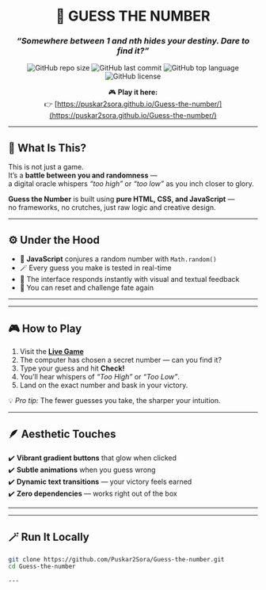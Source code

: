 <div align="center">

# 🎯 GUESS THE NUMBER  
### *“Somewhere between 1 and nth hides your destiny. Dare to find it?”*

![GitHub repo size](https://img.shields.io/github/repo-size/Puskar2Sora/Guess-the-number?color=brightgreen)
![GitHub last commit](https://img.shields.io/github/last-commit/Puskar2Sora/Guess-the-number?color=yellow)
![GitHub top language](https://img.shields.io/github/languages/top/Puskar2Sora/Guess-the-number?color=ff69b4)
![GitHub license](https://img.shields.io/github/license/Puskar2Sora/Guess-the-number?color=orange)

🎮 **Play it here:**  
👉 [https://puskar2sora.github.io/Guess-the-number/](https://puskar2sora.github.io/Guess-the-number/)

</div>

---

## 🧩 What Is This?

This is not just a game.  
It’s a **battle between you and randomness** —  
a digital oracle whispers *“too high”* or *“too low”* as you inch closer to glory.  

**Guess the Number** is built using **pure HTML, CSS, and JavaScript** —  
no frameworks, no crutches, just raw logic and creative design.  

---

## ⚙️ Under the Hood  

- 🧠 **JavaScript** conjures a random number with `Math.random()`  
- 🪄 Every guess you make is tested in real-time  
- 💬 The interface responds instantly with visual and textual feedback  
- 🔁 You can reset and challenge fate again  

---

---

## 🎮 How to Play  

1. Visit the [**Live Game**](https://puskar2sora.github.io/Guess-the-number/)  
2. The computer has chosen a secret number — can you find it?  
3. Type your guess and hit **Check!**  
4. You’ll hear whispers of *“Too High”* or *“Too Low”*.  
5. Land on the exact number and bask in your victory.  

💡 *Pro tip:* The fewer guesses you take, the sharper your intuition.

---

## 🪶 Aesthetic Touches  

✔️ **Vibrant gradient buttons** that glow when clicked  
✔️ **Subtle animations** when you guess wrong  
✔️ **Dynamic text transitions** — your victory feels earned  
✔️ **Zero dependencies** — works right out of the box  

---

---
## 🪄 Run It Locally  

```bash
git clone https://github.com/Puskar2Sora/Guess-the-number.git
cd Guess-the-number

---

